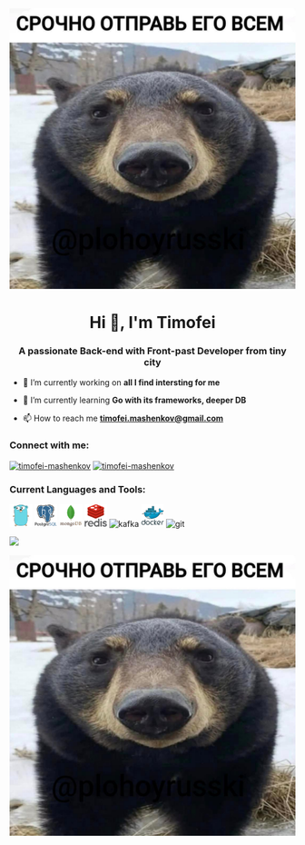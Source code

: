 <img src="https://github.com/mashfeii/mashfeii/blob/main/photo_2025-04-22_10-36-30.jpg"/>
<h1 align="center">Hi 👋, I'm Timofei</h1>
<h3 align="center">A passionate Back-end with Front-past Developer from tiny city</h3>

- 🔭 I’m currently working on **all I find intersting for me**

- 🌱 I’m currently learning **Go with its frameworks, deeper DB**

- 📫 How to reach me **timofei.mashenkov@gmail.com**

<h3 align="left">Connect with me:</h3>
<p align="left">
<a href="https://linkedin.com/in/timofei-mashenkov" target="blank"><img align="center" src="https://raw.githubusercontent.com/rahuldkjain/github-profile-readme-generator/master/src/images/icons/Social/linked-in-alt.svg" alt="timofei-mashenkov" height="30" width="40" /></a>
<a href="https://t.me/mashfeii_dev" target="blank"><img align="center" src="https://github.com/gauravghongde/social-icons/blob/master/SVG/Color/Telegram.svg" alt="timofei-mashenkov" height="30" width="40" /></a>
</p>

<h3 align="left">Current Languages and Tools:</h3>
<p align="left">
<img src="https://raw.githubusercontent.com/devicons/devicon/master/icons/go/go-original.svg" alt="go" width="40" height="40"/>
<img src="https://raw.githubusercontent.com/devicons/devicon/master/icons/postgresql/postgresql-original-wordmark.svg" alt="postgresql" width="40" height="40"/>
<img src="https://raw.githubusercontent.com/devicons/devicon/master/icons/mongodb/mongodb-original-wordmark.svg" alt="mongodb" width="40" height="40"/>
<img src="https://raw.githubusercontent.com/devicons/devicon/master/icons/redis/redis-original-wordmark.svg" alt="redis" width="40" height="40"/>
<img src="https://www.vectorlogo.zone/logos/apache_kafka/apache_kafka-icon.svg" alt="kafka" width="40" height="40"/>
<img src="https://raw.githubusercontent.com/devicons/devicon/master/icons/docker/docker-original-wordmark.svg" alt="docker" width="40" height="40"/>
<img src="https://www.vectorlogo.zone/logos/git-scm/git-scm-icon.svg" alt="git" width="40" height="40"/>

<p><img src="https://github-readme-stats.vercel.app/api/top-langs?username=mashfeii&layout=compact" /></p>
<img src="https://github.com/mashfeii/mashfeii/blob/main/photo_2025-04-22_10-36-30.jpg"/>

